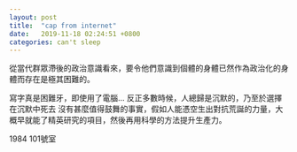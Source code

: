 ```yaml
---
layout: post
title:  "cap from internet"
date:   2019-11-18 02:24:51 +0800
categories: can't sleep
---
```

從當代群眾滯後的政治意識看來，要令他們意識到個體的身體已然作為政治化的身體而存在是極其困難的。

寫字真是困難牙，即使用了電腦...
反正多數時候，人總歸是沉默的，乃至於選擇在沉默中死去
沒有甚麼值得鼓舞的事實，假如人能憑空生出對抗荒誕的力量，大概早就能了精英研究的項目，然後再用科學的方法提升生產力。

1984
101號室
